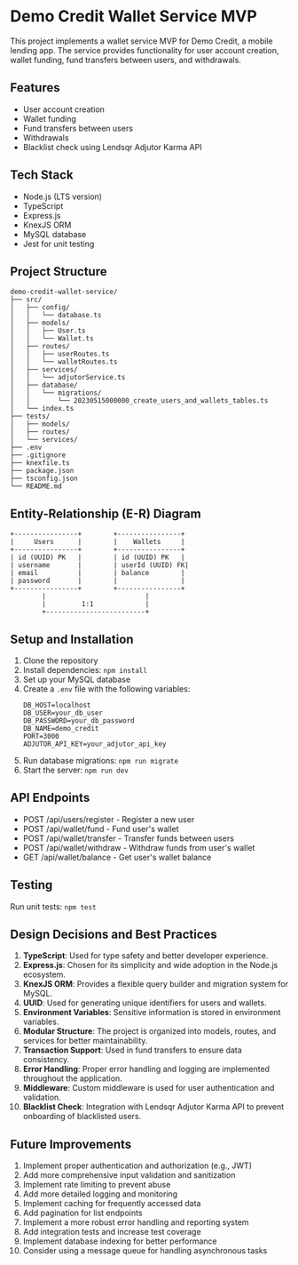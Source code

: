 # Demo Credit Wallet Service MVP

This project implements a wallet service MVP for Demo Credit, a mobile lending app. The service provides functionality for user account creation, wallet funding, fund transfers between users, and withdrawals.

## Features

- User account creation
- Wallet funding
- Fund transfers between users
- Withdrawals
- Blacklist check using Lendsqr Adjutor Karma API

## Tech Stack

- Node.js (LTS version)
- TypeScript
- Express.js
- KnexJS ORM
- MySQL database
- Jest for unit testing

## Project Structure

```
demo-credit-wallet-service/
├── src/
│   ├── config/
│   │   └── database.ts
│   ├── models/
│   │   ├── User.ts
│   │   └── Wallet.ts
│   ├── routes/
│   │   ├── userRoutes.ts
│   │   └── walletRoutes.ts
│   ├── services/
│   │   └── adjutorService.ts
│   ├── database/
│   │   └── migrations/
│   │       └── 20230515000000_create_users_and_wallets_tables.ts
│   └── index.ts
├── tests/
│   ├── models/
│   ├── routes/
│   └── services/
├── .env
├── .gitignore
├── knexfile.ts
├── package.json
├── tsconfig.json
└── README.md
```

## Entity-Relationship (E-R) Diagram

```
+----------------+        +----------------+
|     Users      |        |    Wallets     |
+----------------+        +----------------+
| id (UUID) PK   |        | id (UUID) PK   |
| username       |        | userId (UUID) FK|
| email          |        | balance        |
| password       |        |                |
+----------------+        +----------------+
        |                         |
        |         1:1             |
        +-------------------------+
```

## Setup and Installation

1. Clone the repository
2. Install dependencies: `npm install`
3. Set up your MySQL database
4. Create a `.env` file with the following variables:
   ```
   DB_HOST=localhost
   DB_USER=your_db_user
   DB_PASSWORD=your_db_password
   DB_NAME=demo_credit
   PORT=3000
   ADJUTOR_API_KEY=your_adjutor_api_key
   ```
5. Run database migrations: `npm run migrate`
6. Start the server: `npm run dev`

## API Endpoints

- POST /api/users/register - Register a new user
- POST /api/wallet/fund - Fund user's wallet
- POST /api/wallet/transfer - Transfer funds between users
- POST /api/wallet/withdraw - Withdraw funds from user's wallet
- GET /api/wallet/balance - Get user's wallet balance

## Testing

Run unit tests: `npm test`

## Design Decisions and Best Practices

1. **TypeScript**: Used for type safety and better developer experience.
2. **Express.js**: Chosen for its simplicity and wide adoption in the Node.js ecosystem.
3. **KnexJS ORM**: Provides a flexible query builder and migration system for MySQL.
4. **UUID**: Used for generating unique identifiers for users and wallets.
5. **Environment Variables**: Sensitive information is stored in environment variables.
6. **Modular Structure**: The project is organized into models, routes, and services for better maintainability.
7. **Transaction Support**: Used in fund transfers to ensure data consistency.
8. **Error Handling**: Proper error handling and logging are implemented throughout the application.
9. **Middleware**: Custom middleware is used for user authentication and validation.
10. **Blacklist Check**: Integration with Lendsqr Adjutor Karma API to prevent onboarding of blacklisted users.

## Future Improvements

1. Implement proper authentication and authorization (e.g., JWT)
2. Add more comprehensive input validation and sanitization
3. Implement rate limiting to prevent abuse
4. Add more detailed logging and monitoring
5. Implement caching for frequently accessed data
6. Add pagination for list endpoints
7. Implement a more robust error handling and reporting system
8. Add integration tests and increase test coverage
9. Implement database indexing for better performance
10. Consider using a message queue for handling asynchronous tasks